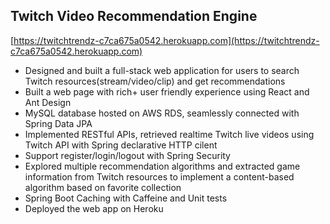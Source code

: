 ## Twitch Video Recommendation Engine

[https://twitchtrendz-c7ca675a0542.herokuapp.com](https://twitchtrendz-c7ca675a0542.herokuapp.com)

* Designed and built a full-stack web application for users to search Twitch resources(stream/video/clip) and get recommendations
* Built a web page with rich+ user friendly experience using React and Ant Design
* MySQL database hosted on AWS RDS, seamlessly connected with Spring Data JPA
* Implemented RESTful APIs, retrieved realtime Twitch live videos using Twitch API with Spring declarative HTTP cilent
* Support register/login/logout with Spring Security
* Explored multiple recommendation algorithms and extracted game information from Twitch resources to implement a content-based algorithm based on favorite collection
* Spring Boot Caching with Caffeine and Unit tests
* Deployed the web app on Heroku